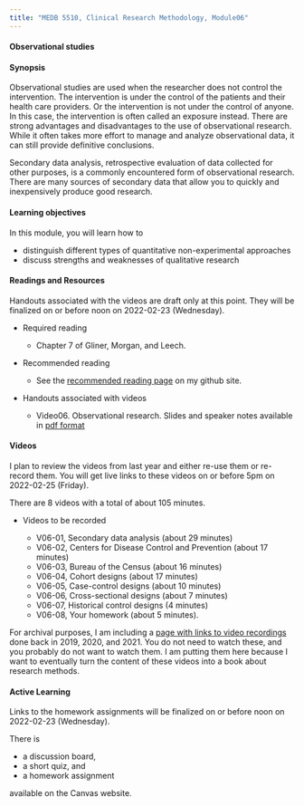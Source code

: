 ```yaml
---
title: "MEDB 5510, Clinical Research Methodology, Module06"
---
```


#### Observational studies

#### Synopsis

Observational studies are  used when the researcher does not control the intervention. The intervention is under the control of the patients and their health care providers.  Or the intervention is not under the control of anyone. In this case, the intervention is often called an exposure instead. There are strong advantages and disadvantages to the use of observational research. While it often takes more effort to manage and analyze observational data, it can still provide definitive conclusions.

Secondary data analysis, retrospective evaluation of data collected for other purposes, is a commonly encountered form of observational research. There are many sources of secondary data that allow you to quickly and inexpensively produce good research.

#### Learning objectives

In this module, you will learn how to

+ distinguish different types of quantitative non-experimental approaches
+ discuss strengths and weaknesses of qualitative research

#### Readings and Resources

Handouts associated with the videos are draft only at this point. They will be finalized on or before noon on 2022-02-23 (Wednesday).

+ Required reading
  + Chapter 7 of Gliner, Morgan, and Leech.

+ Recommended reading
  + See the [recommended reading page][git2] on my github site.

+ Handouts associated with videos
  + Video06. Observational research. Slides and speaker notes available in [pdf format][git1]

#### Videos

I plan to review the videos from last year and either re-use them or re-record them. You will get live links to these videos on or before 5pm on 2022-02-25 (Friday).

There are 8 videos with a total of about 105 minutes.

+ Videos to be recorded

  + V06-01, Secondary data analysis (about 29 minutes)
  + V06-02, Centers for Disease Control and Prevention (about 17 minutes)
  + V06-03, Bureau of the Census (about 16 minutes)
  + V06-04, Cohort designs (about 17 minutes)
  + V06-05, Case-control designs (about 10 minutes)
  + V06-06, Cross-sectional designs (about 7 minutes)
  + V06-07, Historical control designs (4 minutes)
  + V06-08, Your homework (about 5 minutes).

For archival purposes, I am including a [page with links to video recordings][git0] done back in 2019, 2020, and 2021. You do not need to watch these, and you probably do not want to watch them. I am putting them here because I want to eventually turn the content of these videos into a book about research methods.

#### Active Learning

Links to the homework assignments will be finalized on or before noon on 2022-02-23 (Wednesday).

There is

+ a discussion board,
+ a short quiz, and
+ a homework assignment

available on the Canvas website.

[git0]: https://github.com/pmean/classes/blob/master/clinical-research-methodology/modules/5510-99-videos.md
[git1]: https://github.com/pmean/classes/blob/master/clinical-research-methodology/results/video06-slides-and-speaker-notes.pdf
[git2]: https://github.com/pmean/classes/blob/master/clinical-research-methodology/modules/5510-99-readings.md
